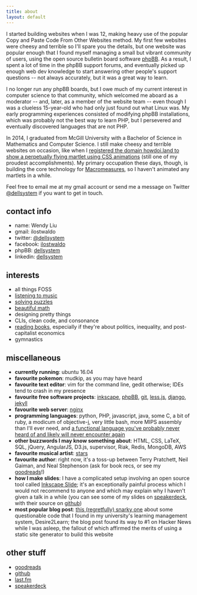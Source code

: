 ```yaml
---
title: about
layout: default
---
```


I started building websites when I was 12, making heavy use of the popular
Copy and Paste Code From Other Websites method. My first few websites were
cheesy and terrible so I'll spare you the details, but one website was popular
enough that I found myself managing a small but vibrant community of users,
using the open source bulletin board software [phpBB](http://phpbb.com). As a
result, I spent a lot of time in the phpBB support forums, and eventually
picked up enough web dev knowledge to start answering other people's support
questions -- not always accurately, but it was a great way to learn.

I no longer run any phpBB boards, but I owe much of my current interest in
computer science to that community, which welcomed me aboard as a moderator --
and, later, as a member of the website team -- even though I was a clueless
15-year-old who had only just found out what Linux was. My early programming
experiences consisted of modifying phpBB installations, which was probably not
the best way to learn PHP, but I persevered and eventually discovered languages
that are not PHP.

In 2014, I graduated from McGill University with a Bachelor of Science in
Mathematics and Computer Science. I still make cheesy and terrible websites on
occasion, like when I [registered the domain howdoi.land to show a perpetually
flying martlet using CSS animations][howdoi.land] (still one of my proudest
accomplishments). My primary occupation these days, though, is building the
core technology for [Macromeasures], so I haven't animated any martlets in a
while.

Feel free to email me at my gmail account or send me a message on Twitter
[@dellsystem][twitter] if you want to get in touch.

<a name="contact"> </a>

contact info
------------

*   name: Wendy Liu
*	gmail: ilostwaldo
*	twitter: [@dellsystem][twitter]
*	facebook: [ilostwaldo](http://www.facebook.com/ilostwaldo)
*	phpBB: [dellsystem][phpbb]
*   linkedin: [dellsystem](http://www.linkedin.com/in/dellsystem)

interests
---------

* all things FOSS
* [listening to music][last.fm]
* [solving puzzles](http://www.projecteuler.net/)
* [beautiful math](http://www.mathjax.org/ "♥")
* designing pretty things
* CLIs, clean code, and consonance
* [reading books][goodreads], especially if they're about politics, inequality,
  and post-capitalist economics
* gymnastics

miscellaneous
-------------

* **currently running**: ubuntu 16.04
* **favourite pokemon**: mudkip, as you may have heard
* **favourite text editor**: vim for the command line, gedit otherwise; IDEs
  tend to crash in my presence
* **favourite free software projects**: [inkscape](http://www.inkscape.org),
  [phpBB](http://www.phpbb.com), [git](http://www.git-scm.com),
  [less.js](http://www.lesscss.org), [django](http://www.djangoproject.com),
  [jekyll](http://jekyllrb.com/)
* **favourite web server**: [nginx](http://www.nginx.org)
* **programming languages**: python, PHP, javascript, java, some C, a bit of
  ruby, a modicum of objective-j, very little bash, more MIPS assembly than
  I'll ever need, and [a functional language you've probably never heard of and
  likely will never encounter again](http://www.smlnj.org "pretty cool though")
* **other buzzwords I may know something about**: HTML, CSS, LaTeX, SQL, jQuery,
  AngularJS, D3.js, supervisor, Riak, Redis, MongoDB, AWS
* **favourite musical artist**: [stars](http://youarestars.com)
* **favourite author**: right now, it's a toss-up between Terry Pratchett, Neil
  Gaiman, and Neal Stephenson (ask for book recs, or see my [goodreads]!)
* **how I make slides**: I have a complicated setup involving an
  open source tool called [Inkscape Slide]; it's an exceptionally painful process
  which I would not recommend to anyone and which may explain why I haven't
  given a talk in a while (you can see some of my slides on [speakerdeck], with
  their source on [github][slides])
* **most popular blog post**: [this (regretfully) snarky one][d2l] about some
  questionable code that I found in my university's learning management system,
  Desire2Learn; the blog post found its way to #1 on Hacker News while I was
  asleep, the fallout of which affirmed the merits of using a static site
  generator to build this website

other stuff
-----------

*	[goodreads]
*	[github](https://www.github.com/dellsystem)
*	[last.fm][last.fm]
*	[speakerdeck]

[goodreads]: http://goodreads.com/dellsystem
[Macromeasures]: http://macromeasures.com
[last.fm]: http://www.last.fm/user/dellsystem
[twitter]: http://www.twitter.com/#!/dellsystem
[phpbb]: https://www.phpbb.com/community/memberlist.php?mode=viewprofile&u=178433
[howdoi.land]: http://dellsystem.me/howdoi.land/
[slides]: https://github.com/dellsystem/slides
[speakerdeck]: https://speakerdeck.com/dellsystem
[d2l]: /posts/dont-do-drugs-kids
[Inkscape Slide]: https://github.com/abourget/inkscapeslide
